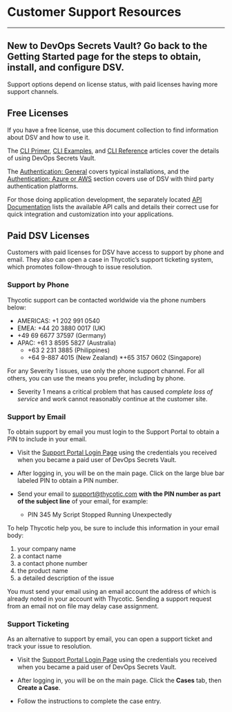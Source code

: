 ﻿[title]: # (Customer Support Resources)
[tags]: # (,)
[priority]: # (2100)

# Customer Support Resources
  
---
New to DevOps Secrets Vault? Go back to the Getting Started page for the steps to obtain, install, and configure DSV.
---
  
Support options depend on license status, with paid licenses having more support channels.

## Free Licenses

If you have a free license, use this document collection to find information about DSV and how to use it.

The [CLI Primer](./06-cli-primer/index.md), [CLI Examples](./07-cli-examples/index.md), and [CLI Reference](./08-cli-ref/index.md) articles cover the details of using DevOps Secrets Vault.

The [Authentication: General](./04-authent-gen/index.md) covers typical installations, and the [Authentication: Azure or AWS](./05-authent-azure-aws/index.md) section covers use of DSV with third party authentication platforms.

For those doing application development, the separately located [API Documentation](https://dsv.thycotic.com/api) lists the available API calls and details their correct use for quick integration and customization into your applications.

## Paid DSV Licenses

Customers with paid licenses for DSV have access to support by phone and email. They also can open a case in Thycotic’s support ticketing system, which promotes follow-through to issue resolution.

### Support by Phone

Thycotic support can be contacted worldwide via the phone numbers below:

* AMERICAS: +1 202 991 0540
* EMEA: +44 20 3880 0017 (UK)
* +49 69 6677 37597 (Germany)
* APAC: +61 3 8595 5827 (Australia)
  * +63 2 231 3885 (Philippines)
  * +64 9-887 4015 (New Zealand)
  *+65 3157 0602 (Singapore)

For any Severity 1 issues, use only the phone support channel. For all others, you can use the means you prefer, including by phone.

* Severity 1 means a critical problem that has caused *complete loss of service* and work cannot reasonably continue at the customer site.

### Support by Email

To obtain support by email you must login to the Support Portal to obtain a PIN to include in your email.

* Visit the [Support Portal Login Page](https://thycotic.force.com/support/s/login/) using the credentials you received when you became a paid user of DevOps Secrets Vault.

* After logging in, you will be on the main page. Click on the large blue bar labeled PIN to obtain a PIN number.

* Send your email to support@thycotic.com **with the PIN number as part of the subject line** of your email, for example:
  * PIN 345 My Script Stopped Running Unexpectedly

To help Thycotic help you, be sure to include this information in your email body:

1. your company name
2. a contact name
3. a contact phone number
4. the product name
5. a detailed description of the issue

You must send your email using an email account the address of which is already noted in your account with Thycotic.
Sending a support request from an email not on file may delay case assignment.

### Support Ticketing

As an alternative to support by email, you can open a support ticket and track your issue to resolution.

* Visit the [Support Portal Login Page](https://thycotic.force.com/support/s/login/) using the credentials you received when you became a paid user of DevOps Secrets Vault.

* After logging in, you will be on the main page. Click the **Cases** tab, then **Create a Case**.
* Follow the instructions to complete the case entry.
